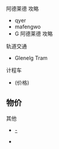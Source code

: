 
阿德莱德 攻略
- qyer
- mafengwo
- G 阿德莱德 攻略

轨道交通
- Glenelg Tram

计程车
- (价格)

物价
-

其他
- [-](https://github.com/7900ms/notinternet_deserted/blob/master/small/真·南澳政策.md)



-
